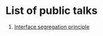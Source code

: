 # List of public talks

1. [Interface segregation principle](https://dev.to/pedchenkoroman/interface-segregation-principle-solid-4cid)
